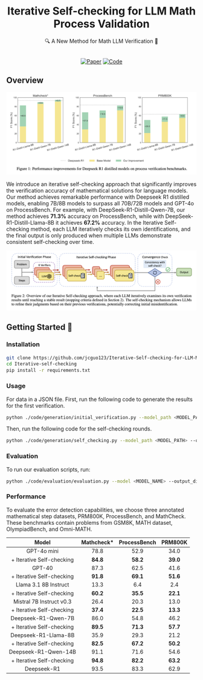 <div align="center">

# Iterative Self-checking for LLM Math Process Validation

<div>
🔍 A New Method for Math LLM Verification 🎯
</div>
</div>
<div>
<br>

<div align="center">

[![Paper](https://img.shields.io/badge/Paper-Arxiv-red?style=for-the-badge&logo=arxiv&logoColor=white)](https://arxiv.org/abs/your_paper)
[![Code](https://img.shields.io/badge/Code-Github-black?style=for-the-badge&logo=github&logoColor=white)](https://github.com/your_repo)

</div>

</div>

## Overview
![](figure/1.png)

We introduce an iterative self-checking approach that significantly improves the verification accuracy of mathematical solutions for language models. Our method achieves remarkable performance with Deepseek R1 distilled models, enabling 7B/8B models to surpass all 70B/72B models and GPT-4o on ProcessBench. For example, with DeepSeek-R1-Distill-Qwen-7B, our method achieves **71.3%** accuracy on ProcessBench, while with DeepSeek-R1-Distill-Llama-8B it achieves **67.2%** accuracy. In the Iterative Self-checking method, each LLM iteratively checks its own identifications, and the final output is only produced when multiple LLMs demonstrate consistent self-checking over time.

![](figure/2.png)

## Getting Started 🎯 

### Installation
```bash
git clone https://github.com/jcguo123/Iterative-Self-checking-for-LLM-Math-Process-Validation.git
cd Iterative-self-checking
pip install -r requirements.txt 
```

### Usage
For data in a JSON file. First, run the following code to generate the results for the first verification. 
```bash
python ./code/generation/initial_verification.py --model_path <MODEL_PATH> --dataset_path <DATASET_PATH> --output_dic <OUTPUT_DIR>
```
Then, run the following code for the self-checking rounds.
```bash
python ./code/generation/self_checking.py --model_path <MODEL_PATH> --output_dic <OUTPUT_DIRECTORY>
```
### Evaluation
To run our evaluation scripts, run:
```bash
python ./code/evaluation/evaluation.py --model <MODEL_NAME> --output_dic <OUTPUT_DIRECTORY>
```
### Performance
To evaluate the error detection capabilities, we choose three annotated mathematical step datasets, PRM800K, ProcessBench, and MathCheck. These benchmarks contain problems from GSM8K, MATH dataset, OlympiadBench, and Omni-MATH.
<div align="center">

| Model |  Mathcheck\* | ProcessBench | PRM800K |
| :---: | :---: | :---: | :---: |
| GPT-4o mini | 78.8 | 52.9 | 34.0 |
| + Iterative Self-checking | **84.8** | **58.2** | **39.0** |
| GPT-40 | 87.3 | 62.5 | 41.6 |
| + Iterative Self-checking | **91.8** | **69.1** | **51.6** |
| Llama 3.1 8B Instruct | 13.3 | 6.4 | 2.4 |
| + Iterative Self-checking | **60.2** | **35.5** | **22.1** |
| Mistral 7B Instruct v0.3 | 26.4 | 20.3 | 13.0 |
| + Iterative Self-checking | **37.4** | **22.5** | **13.3** |
| Deepseek-R1-Qwen-7B | 86.0 | 54.8 | 46.2 |
| + Iterative Self-checking | **89.5** | **71.3** | **57.7** |
| Deepseek-R1-Llama-8B | 35.9 | 29.3 | 21.2 |
| + Iterative Self-checking | **82.5** | **67.2** | **50.2** |
| Deepseek-R1-Qwen-14B | 91.1 | 71.6 | 54.6 |
| + Iterative Self-checking | **94.8** | **82.2** | **63.2** |
| Deepseek-R1 | 93.5 | 83.3 | 62.9 |
</div>
